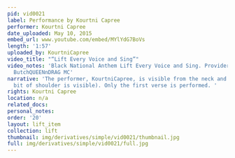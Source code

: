 ```yaml
---
pid: vid0021
label: Performance by Kourtni Capree
performer: Kourtni Capree
date_uploaded: May 10, 2015
embed_url: www.youtube.com/embed/MYlYdG7BoVs
length: '1:57'
uploaded_by: KourtniCapree
video_title: "“Lift Every Voice and Sing”"
video_notes: 'Black National Anthem Lift Every Voice and Sing. Provider: The Baddest
  ButchQUEENnDRAG MC'
narrative: 'The performer, KourtniCapree, is visible from the neck and above (a slight
  bit of shoulder is visible). Only the first verse is performed. '
rights: Kourtni Capree
location: n/a
related_docs: 
personal_notes: 
order: '20'
layout: lift_item
collection: lift
thumbnail: img/derivatives/simple/vid0021/thumbnail.jpg
full: img/derivatives/simple/vid0021/full.jpg
---
```

